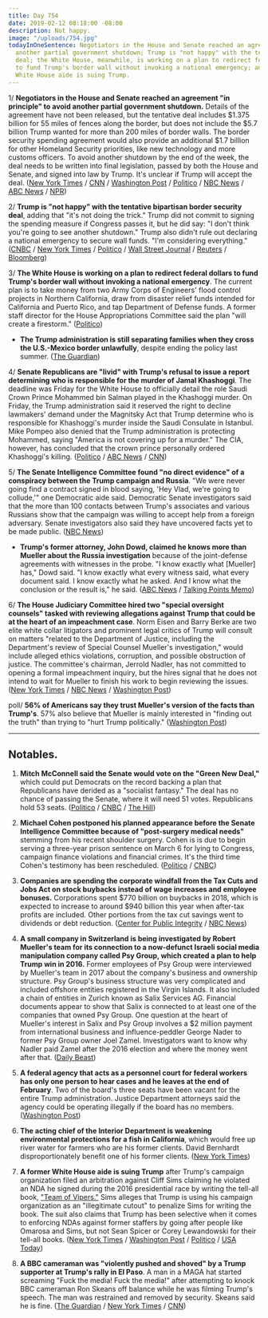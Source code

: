 ```yaml
---
title: Day 754
date: 2019-02-12 08:18:00 -08:00
description: Not happy.
image: "/uploads/754.jpg"
todayInOneSentence: Negotiators in the House and Senate reached an agreement to avoid
  another partial government shutdown; Trump is "not happy" with the tentative bipartisan
  deal; the White House, meanwhile, is working on a plan to redirect federal dollars
  to fund Trump's border wall without invoking a national emergency; and a former
  White House aide is suing Trump.
---
```


1/ **Negotiators in the House and Senate reached an agreement "in principle" to avoid another partial government shutdown.** Details of the agreement have not been released, but the tentative deal includes $1.375 billion for 55 miles of fences along the border, but does not include the $5.7 billion Trump wanted for more than 200 miles of border walls. The border security spending agreement would also provide an additional $1.7 billion for other Homeland Security priorities, like new technology and more customs officers. To avoid another shutdown by the end of the week, the deal needs to be written into final legislation, passed by both the House and Senate, and signed into law by Trump. It's unclear if Trump will accept the deal. ([New York Times](https://www.nytimes.com/2019/02/11/us/politics/shutdown-deal.html) / [CNN](https://www.cnn.com/2019/02/11/politics/shutdown-negotiations-agreement-reached-congress-border-security/index.html) / [Washington Post](http://www.washingtonpost.com/business/economy/top-lawmakers-meet-to-revive-stalled-border-talks-with-shutdown-days-away/2019/02/11/3cd0fc1a-2dff-11e9-813a-0ab2f17e305b_story.html) / [Politico](https://www.politico.com/story/2019/02/11/shutdown-congress-border-security-1163824) / [NBC News](https://www.nbcnews.com/politics/congress/top-appropriators-meet-over-stalled-border-talks-shutdown-deadline-approaches-n970046) / [ABC News](https://abcnews.go.com/Politics/negotiators-reach-agreement-principle-avoid-government-shutdown/story?id=61007755) / [NPR](https://www.npr.org/2019/02/11/693751614/agreement-in-principle-reached-on-border-security-funding-top-republican-says))

2/ **Trump is "not happy" with the tentative bipartisan border security deal**, adding that "it's not doing the trick." Trump did not commit to signing the spending measure if Congress passes it, but he did say: "I don't think you're going to see another shutdown." Trump also didn't rule out declaring a national emergency to secure wall funds. "I'm considering everything." ([CNBC](https://www.cnbc.com/2019/02/12/trump-addresses-border-security-deal-to-avoid-government-shutdown.html) / [New York Times](https://www.nytimes.com/2019/02/12/us/politics/shutdown-border-wall-deal.html) / [Politico](https://www.politico.com/story/2019/02/12/trump-says-hes-not-happy-with-bipartisan-deal-to-avert-shutdown-1165766) / [Wall Street Journal](https://www.wsj.com/articles/trump-i-cant-say-im-happy-with-lawmakers-border-security-deal-11549991459) / [Reuters](https://www.reuters.com/article/us-usa-shutdown-trump-whitehouse/trump-another-government-shutdown-unlikely-but-unhappy-about-deal-idUSKCN1Q123G?il=0) / [Bloomberg](https://www.bloomberg.com/news/articles/2019-02-12/tentative-border-deal-in-congress-leaves-shutdown-up-to-trump))

3/ **The White House is working on a plan to redirect federal dollars to fund Trump's border wall without invoking a national emergency**. The current plan is to take money from two Army Corps of Engineers' flood control projects in Northern California, draw from disaster relief funds intended for California and Puerto Rico, and tap Department of Defense funds. A former staff director for the House Appropriations Committee said the plan "will create a firestorm." ([Politico](https://www.politico.com/story/2019/02/11/mick-mulvaney-border-wall-funds-1163996))

* **The Trump administration is still separating families when they cross the U.S.-Mexico border unlawfully**, despite ending the policy last summer. ([The Guardian](https://www.theguardian.com/us-news/2019/feb/12/trump-el-paso-family-separations-migrants-immigration))

4/ **Senate Republicans are "livid" with Trump's refusal to issue a report determining who is responsible for the murder of Jamal Khashoggi**. The deadline was Friday for the White House to officially detail the role Saudi Crown Prince Mohammed bin Salman played in the Khashoggi murder. On Friday, the Trump administration said it reserved the right to decline lawmakers' demand under the Magnitsky Act that Trump determine who is responsible for Khashoggi's murder inside the Saudi Consulate in Istanbul. Mike Pompeo also denied that the Trump administration is protecting Mohammed, saying "America is not covering up for a murder." The CIA, however, has concluded that the crown prince personally ordered Khashoggi's killing. ([Politico](https://www.politico.com/story/2019/02/11/gop-trump-ignored-khashoggi-report-1164487) / [ABC News](https://abcnews.go.com/Politics/pompeo-denies-trump-admin-covering-murder-washington-post/story?id=60993938) / [CNN](https://www.cnn.com/2019/02/11/politics/khashoggi-pressure-trump-cover-up/index.html))

5/ **The Senate Intelligence Committee found "no direct evidence" of a conspiracy between the Trump campaign and Russia**. "We were never going find a contract signed in blood saying, 'Hey Vlad, we're going to collude,'" one Democratic aide said. Democratic Senate investigators said that the more than 100 contacts between Trump's associates and various Russians show that the campaign was willing to accept help from a foreign adversary. Senate investigators also said they have uncovered facts yet to be made public. ([NBC News](https://www.nbcnews.com/politics/congress/senate-has-uncovered-no-direct-evidence-conspiracy-between-trump-campaign-n970536))

* **Trump's former attorney, John Dowd, claimed he knows more than Mueller about the Russia investigation** because of the joint-defense agreements with witnesses in the probe. "I know exactly what \[Mueller\] has," Dowd said. "I know exactly what every witness said, what every document said. I know exactly what he asked. And I know what the conclusion or the result is," he said. ([ABC News](https://abcnews.go.com/Politics/trump-lawyer-slams-mueller-probe-maintains-president-cleared/story?id=60967234) / [Talking Points Memo](https://talkingpointsmemo.com/muckraker/dowd-says-trumps-legal-team-knows-more-than-mueller))

6/ **The House Judiciary Committee hired two "special oversight counsels" tasked with reviewing allegations against Trump that could be at the heart of an impeachment case**. Norm Eisen and Barry Berke are two elite white collar litigators and prominent legal critics of Trump will consult on matters "related to the Department of Justice, including the Department's review of Special Counsel Mueller's investigation," would include alleged ethics violations, corruption, and possible obstruction of justice. The committee's chairman, Jerrold Nadler, has not committed to opening a formal impeachment inquiry, but the hires signal that he does not intend to wait for Mueller to finish his work to begin reviewing the issues. ([New York Times](https://www.nytimes.com/2019/02/12/us/politics/house-judiciary-committee-trump-investigations.html) / [NBC News](https://www.nbcnews.com/politics/congress/house-judiciary-committee-hires-two-new-outside-counsels-n970576) / [Washington Post](https://www.washingtonpost.com/powerpost/house-judiciary-adds-two-high-profile-consultants-for-trump-probes/2019/02/12/dfffb8e6-2eda-11e9-813a-0ab2f17e305b_story.html))

poll/ **56% of Americans say they trust Mueller's version of the facts than Trump's**. 57% also believe that Mueller is mainly interested in "finding out the truth" than trying to "hurt Trump politically." ([Washington Post](https://www.washingtonpost.com/world/national-security/americans-view-mueller-as-more-credible-than-trump-but-views-of-his-probe-are-scattered/2019/02/11/dbf4b146-2e14-11e9-86ab-5d02109aeb01_story.html))

---

## Notables.

1. **Mitch McConnell said the Senate would vote on the "Green New Deal,"** which could put Democrats on the record backing a plan that Republicans have derided as a "socialist fantasy." The deal has no chance of passing the Senate, where it will need 51 votes. Republicans hold 53 seats. ([Politico](https://www.politico.com/story/2019/02/12/green-new-deal-senate-vote-1166290) / [CNBC](https://www.cnbc.com/2019/02/12/mitch-mcconnell-to-force-the-senate-to-vote-on-alexandria-ocasio-cortez-green-new-deal.html) / [The Hill](https://thehill.com/policy/energy-environment/429635-mcconnell-to-set-up-vote-on-ocasio-cortezs-green-new-deal))

2. **Michael Cohen postponed his planned appearance before the Senate Intelligence Committee because of "post-surgery medical needs"** stemming from his recent shoulder surgery. Cohen is is due to begin serving a three-year prison sentence on March 6 for lying to Congress, campaign finance violations and financial crimes. It's the third time Cohen's testimony has been rescheduled. ([Politico](https://www.politico.com/story/2019/02/11/michael-cohen-senate-testimony-delayed-1163861) / [CNBC](https://www.cnbc.com/2019/02/11/-michael-cohen-postpones-appearance-at-senate-intelligence-committee-.html))

3. **Companies are spending the corporate windfall from the Tax Cuts and Jobs Act on stock buybacks instead of wage increases and employee bonuses.** Corporations spent $770 billion on buybacks in 2018, which is expected to increase to around $940 billion this year when after-tax profits are included. Other portions from the tax cut savings went to dividends or debt reduction. ([Center for Public Integrity](https://publicintegrity.org/business/taxes/trumps-tax-cuts/last-year-some-bonuses-some-pay-raises-this-year-not-so-much/) / [NBC News](https://www.nbcnews.com/politics/congress/big-businesses-promised-wage-hikes-trump-s-tax-cuts-what-n970081))

4. **A small company in Switzerland is being investigated by Robert Mueller's team for its connection to a now-defunct Israeli social media manipulation company called Psy Group, which created a plan to help Trump win in 2016.** Former employees of Psy Group were interviewed by Mueller's team in 2017 about the company's business and ownership structure. Psy Group's business structure was very complicated and included offshore entities registered in the Virgin Islands. It also included a chain of entities in Zurich known as Salix Services AG. Financial documents appear to show that Salix is connected to at least one of the companies that owned Psy Group. One question at the heart of Mueller's interest in Salix and Psy Group involves a $2 million payment from international business and influence-peddler George Nader to former Psy Group owner Joel Zamel. Investigators want to know why Nadler paid Zamel after the 2016 election and where the money went after that. ([Daily Beast](https://www.thedailybeast.com/swiss-mystery-company-is-at-the-heart-of-a-mueller-puzzle))

5. **A federal agency that acts as a personnel court for federal workers has only one person to hear cases and he leaves at the end of February**. Two of the board's three seats have been vacant for the entire Trump administration. Justice Department attorneys said the agency could be operating illegally if the board has no members. ([Washington Post](https://www.washingtonpost.com/politics/this-grievance-board-for-federal-workers-has-one-person-left--and-hes-about-to-leave/2019/02/12/c573e446-296e-11e9-b011-d8500644dc98_story.html))

6. **The acting chief of the Interior Department is weakening environmental protections for a fish in California**, which would free up river water for farmers who are his former clients. David Bernhardt disproportionately benefit one of his former clients. ([New York Times](https://www.nytimes.com/2019/02/12/climate/david-bernhardt-endangered-species.html))

7. **A former White House aide is suing Trump** after Trump's campaign organization filed an arbitration against Cliff Sims claiming he violated an NDA he signed during the 2016 presidential race by writing the tell-all book, ["Team of Vipers."](https://amzn.to/2SLXIrH) Sims alleges that Trump is using his campaign organization as an "illegitimate cutout" to penalize Sims for writing the book. The suit also claims that Trump has been selective when it comes to enforcing NDAs against former staffers by going after people like Omarosa and Sims, but not Sean Spicer or Corey Lewandowski for their tell-all books. ([New York Times](https://www.nytimes.com/2019/02/11/us/politics/cliff-sims-book-lawsuit.html) / [Washington Post](https://www.washingtonpost.com/politics/former-white-house-aide-cliff-sims-sues-trump-after-attack-over-tell-all-book/2019/02/11/2514c286-2e55-11e9-86ab-5d02109aeb01_story.html) / [Politico](https://www.politico.com/story/2019/02/11/cliff-sims-sues-trump-1164558) / [USA Today](https://www.usatoday.com/story/news/politics/2019/02/12/ex-white-house-aide-cliff-sims-sues-trump/2845124002/))

8. **A BBC cameraman was "violently pushed and shoved" by a Trump supporter at Trump's rally in El Paso**. A man in a MAGA hat started screaming "Fuck the media! Fuck the media!" after attempting to knock BBC cameraman Ron Skeans off balance while he was filming Trump's speech. The man was restrained and removed by security. Skeans said he is fine. ([The Guardian](https://www.theguardian.com/media/2019/feb/12/bbc-cameraman-shoved-and-abused-at-trump-rally-in-el-paso) / [New York Times](https://www.nytimes.com/2019/02/12/us/politics/trump-rally-bbc-cameraman.html) / [CNN](https://www.cnn.com/2019/02/12/media/bbc-camera-man-attack-trump-rally-scli/index.html))